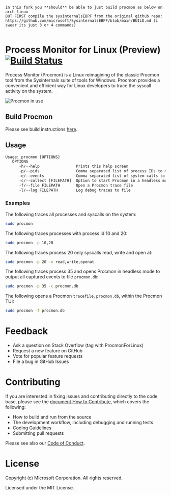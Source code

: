 ```
in this fork you **should** be able to just build procmon as below on arch linux
BUT FIRST compile the sysinternalsEBPF from the original github repo: https://github.com/microsoft/SysinternalsEBPF/blob/main/BUILD.md (i swear its just 3 or 4 commands)


```

# Process Monitor for Linux (Preview) [![Build Status](https://dev.azure.com/sysinternals/Tools/_apis/build/status/Sysinternals.ProcMon-for-Linux?repoName=Sysinternals%2FProcMon-for-Linux&branchName=main)](https://dev.azure.com/sysinternals/Tools/_build/latest?definitionId=342&repoName=Sysinternals%2FProcMon-for-Linux&branchName=main)

Process Monitor (Procmon) is a Linux reimagining of the classic Procmon tool from the Sysinternals suite of tools for Windows. Procmon provides a convenient and efficient way for Linux developers to trace the syscall activity on the system.

![Procmon in use](procmon.gif "Procmon in use")

## Build Procmon

Please see build instructions [here](BUILD.md).

## Usage

```txt
Usage: procmon [OPTIONS]
   OPTIONS
      -h/--help                Prints this help screen
      -p/--pids                Comma separated list of process IDs to monitor
      -e/--events              Comma separated list of system calls to monitor
      -c/--collect [FILEPATH]  Option to start Procmon in a headless mode
      -f/--file FILEPATH       Open a Procmon trace file
      -l/--log FILEPATH        Log debug traces to file
```

### Examples

The following traces all processes and syscalls on the system:

```sh
sudo procmon
```

The following traces processes with process id 10 and 20:

```sh
sudo procmon -p 10,20
```

The following traces process 20 only syscalls read, write and open at:

```sh
sudo procmon -p 20 -e read,write,openat
```

The following traces process 35 and opens Procmon in headless mode to output all captured events to file `procmon.db`:

```sh
sudo procmon -p 35 -c procmon.db
```

The following opens a Procmon `tracefile`, `procmon.db`, within the Procmon TUI:

```sh
sudo procmon -f procmon.db
```

# Feedback

- Ask a question on Stack Overflow (tag with ProcmonForLinux)
- Request a new feature on GitHub
- Vote for popular feature requests
- File a bug in GitHub Issues

# Contributing

If you are interested in fixing issues and contributing directly to the code base, please see the [document How to Contribute](CONTRIBUTING.md), which covers the following:

- How to build and run from the source
- The development workflow, including debugging and running tests
- Coding Guidelines
- Submitting pull requests

Please see also our [Code of Conduct](CODE_OF_CONDUCT.md).

# License

Copyright (c) Microsoft Corporation. All rights reserved.

Licensed under the MIT License.
